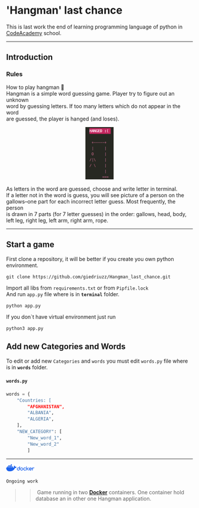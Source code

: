 # 'Hangman' last chance

This is last work the end of learning programming language of python in [CodeAcademy](https://codeacademy.lt/programavimo-kursai/python-pradedantiesiems-uzimtiems-asmenims/) school.

***

## Introduction

### Rules

How to play hangman :dart:  
Hangman is a simple word guessing game. Player try to figure out an unknown  
word by guessing letters. If too many letters which do not appear in the word  
are guessed, the player is hanged (and loses).
<p align="center" width="100%">
<img width="15%" src="src/pictures/hanged.png">
</p>

As letters in the word are guessed, choose and write letter in terminal.  
If a letter not in the word is guess, you will see picture of a person on the  
gallows–one part for each incorrect letter guess. Most frequently, the person  
is drawn in 7 parts (for 7 letter guesses) in the order: gallows, head, body,  
left leg, right leg, left arm, right arm, rope.

***

## Start a game

First clone a repository, it will be better if you create you own python environment.

```
git clone https://github.com/giedriuzz/Hangman_last_chance.git
```
Import all libs from `requirements.txt` or from `Pipfile.lock`  
And run `app.py` file where is in **`terminal`** folder.

```
python app.py
```

If you don`t have virtual environment just run

```
python3 app.py
```

## Add new Categories and Words

To edit or add new `Categories` and `words` you must edit `words.py` file where is in **`words`** folder.  

#### `words.py`

```python
words = {
    "Countries: [
        "AFGHANISTAN",
        "ALBANIA",
        "ALGERIA",
    ],
    "NEW_CATEGORY": [  
        "New_word_1",  
        "New_word_2"
        ]
```


***

<p align="left" width="100%">
<img width="15%" src="src/pictures/docker.png">
</p>

`Ongoing work`
>> Game running in two **[Docker](https://www.docker.com)** containers. One container hold database an in other one Hangman application.  
